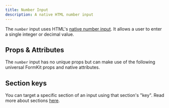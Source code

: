 ```yaml
---
title: Number Input
description: A native HTML number input
---
```


<InputPageHero title="Number"></InputPageHero>

The `number` input uses HTML's [native number input](https://developer.mozilla.org/en-US/docs/Web/HTML/Element/input/number). It allows a user to enter a single integer or decimal value.

<example
name="Number input"
file="/_content/examples/number/number.vue"></example>

## Props & Attributes

The `number` input has no unique props but can make use of the following universal
FormKit props and native attributes.

<reference-table :attrs="['min', 'max', 'step']" input="number">
</reference-table>

## Section keys
You can target a specific section of an input using that section's "key". Read more about sections [here](/essentials/inputs#sections).

<div>
  <formkit-input-diagram
    label-content="Age you learned Algebra"
    prefix-icon-content="="
    prefix-content=""
    input-content="13"
    suffix-content=""
    suffix-icon-content="✔️"
    help-content="We'll incorporate this into our survey data."
    message-content="Age you learned Algebra is required."
  >
  </formkit-input-diagram>
</div>

<reference-table type="sectionKeys" primary="section-key">
</reference-table>
